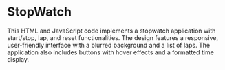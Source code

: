# StopWatch
This HTML and JavaScript code implements a stopwatch application with start/stop, lap, and reset functionalities. The design features a responsive, user-friendly interface with a blurred background and a list of laps. The application also includes buttons with hover effects and a formatted time display.
